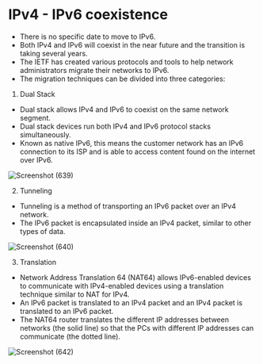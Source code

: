 # IPv4 - IPv6 coexistence

- There is no specific date to move to IPv6. 
- Both IPv4 and IPv6 will coexist in the near future and the transition is taking several years. 
- The IETF has created various protocols and tools to help network administrators migrate their networks to IPv6. 
- The migration techniques can be divided into three categories:

1. Dual Stack

- Dual stack allows IPv4 and IPv6 to coexist on the same network segment. 
- Dual stack devices run both IPv4 and IPv6 protocol stacks simultaneously. 
- Known as native IPv6, this means the customer network has an IPv6 connection to its ISP and is able to access content found on the internet over IPv6.

![Screenshot (639)](https://user-images.githubusercontent.com/63872951/173182193-395013aa-f8e2-4198-9d9a-8e79b1080e4d.png)

2. Tunneling

- Tunneling is a method of transporting an IPv6 packet over an IPv4 network. 
- The IPv6 packet is encapsulated inside an IPv4 packet, similar to other types of data.

![Screenshot (640)](https://user-images.githubusercontent.com/63872951/173182211-36491b8e-474c-4b78-b7a3-e4a5de409a3a.png)

3. Translation

- Network Address Translation 64 (NAT64) allows IPv6-enabled devices to communicate with IPv4-enabled devices using a translation technique similar to NAT for IPv4. 
- An IPv6 packet is translated to an IPv4 packet and an IPv4 packet is translated to an IPv6 packet. 
- The NAT64 router translates the different IP addresses between networks (the solid line) so that the PCs with different IP addresses can communicate (the dotted line).

![Screenshot (642)](https://user-images.githubusercontent.com/63872951/173182350-46bdcbce-059f-4ed9-be71-3f35bab7d895.png)
